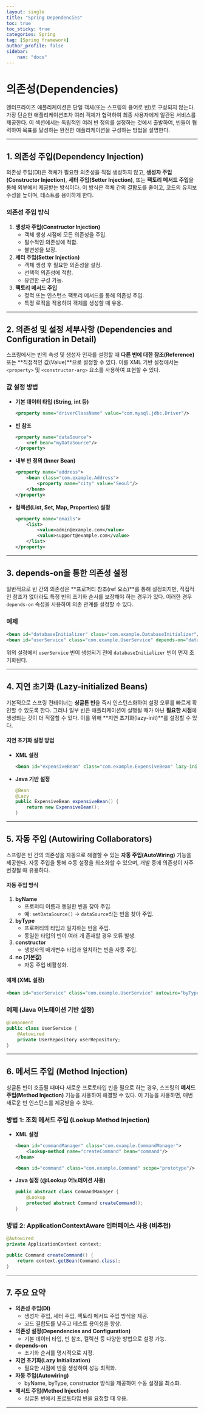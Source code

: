 ```yaml
---
layout: single
title: "Spring Dependencies"
toc: true
toc_sticky: true
categories: Spring
tag: [Spring framework]
author_profile: false
sidebar:
    nav: "docs"
---
```


# **의존성(Dependencies)**

엔터프라이즈 애플리케이션은 단일 객체(또는 스프링의 용어로 빈)로 구성되지 않는다.
가장 단순한 애플리케이션조차 여러 객체가 협력하여 최종 사용자에게 일관된 서비스를 제공한다.
이 섹션에서는 독립적인 여러 빈 정의를 설정하는 것에서 출발하여,
빈들이 협력하여 목표를 달성하는 완전한 애플리케이션을 구성하는 방법을 설명한다.

------

## **1. 의존성 주입(Dependency Injection)**

의존성 주입(DI)은 객체가 필요한 의존성을 직접 생성하지 않고,
**생성자 주입(Constructor Injection)**, **세터 주입(Setter Injection)**,
또는 **팩토리 메서드 주입**을 통해 외부에서 제공받는 방식이다.
이 방식은 객체 간의 결합도를 줄이고, 코드의 유지보수성을 높이며,
테스트를 용이하게 한다.

### **의존성 주입 방식**

1. **생성자 주입(Constructor Injection)**
   - 객체 생성 시점에 모든 의존성을 주입.
   - 필수적인 의존성에 적합.
   - 불변성을 보장.
2. **세터 주입(Setter Injection)**
   - 객체 생성 후 필요한 의존성을 설정.
   - 선택적 의존성에 적합.
   - 유연한 구성 가능.
3. **팩토리 메서드 주입**
   - 정적 또는 인스턴스 팩토리 메서드를 통해 의존성 주입.
   - 특정 로직을 적용하여 객체를 생성할 때 유용.

------

## **2. 의존성 및 설정 세부사항 (Dependencies and Configuration in Detail)**

스프링에서는 빈의 속성 및 생성자 인자를 설정할 때
**다른 빈에 대한 참조(Reference)** 또는 **직접적인 값(Value)**으로 설정할 수 있다.
이를 XML 기반 설정에서는 `<property>` 및 `<constructor-arg>` 요소를 사용하여 표현할 수 있다.

### **값 설정 방법**

- **기본 데이터 타입 (String, int 등)**

  ```xml
  <property name="driverClassName" value="com.mysql.jdbc.Driver"/>
  ```

- **빈 참조**

  ```xml
  <property name="dataSource">
      <ref bean="myDataSource"/>
  </property>
  ```

- **내부 빈 정의 (Inner Bean)**

  ```xml
  <property name="address">
      <bean class="com.example.Address">
          <property name="city" value="Seoul"/>
      </bean>
  </property>
  ```

- **컬렉션(List, Set, Map, Properties) 설정**

  ```xml
  <property name="emails">
      <list>
          <value>admin@example.com</value>
          <value>support@example.com</value>
      </list>
  </property>
  ```

------

## **3. depends-on을 통한 의존성 설정**

일반적으로 빈 간의 의존성은 **프로퍼티 참조(ref 요소)**를 통해 설정되지만,
직접적인 참조가 없더라도 특정 빈의 초기화 순서를 보장해야 하는 경우가 있다.
이러한 경우 `depends-on` 속성을 사용하여 의존 관계를 설정할 수 있다.

### **예제**

```xml
<bean id="databaseInitializer" class="com.example.DatabaseInitializer"/>
<bean id="userService" class="com.example.UserService" depends-on="databaseInitializer"/>
```

위의 설정에서 `userService` 빈이 생성되기 전에
`databaseInitializer` 빈이 먼저 초기화된다.

------

## **4. 지연 초기화 (Lazy-initialized Beans)**

기본적으로 스프링 컨테이너는 **싱글톤 빈**을 즉시 인스턴스화하여
설정 오류를 빠르게 확인할 수 있도록 한다.
그러나 일부 빈은 애플리케이션이 실행될 때가 아닌
**필요한 시점**에 생성되는 것이 더 적절할 수 있다.
이를 위해 **지연 초기화(lazy-init)**를 설정할 수 있다.

#### **지연 초기화 설정 방법**

- **XML 설정**

  ```xml
  <bean id="expensiveBean" class="com.example.ExpensiveBean" lazy-init="true"/>
  ```

- **Java 기반 설정**

  ```java
  @Bean
  @Lazy
  public ExpensiveBean expensiveBean() {
      return new ExpensiveBean();
  }
  ```

------

## **5. 자동 주입 (Autowiring Collaborators)**

스프링은 빈 간의 의존성을 자동으로 해결할 수 있는 **자동 주입(AutoWiring)** 기능을 제공한다.
자동 주입을 통해 수동 설정을 최소화할 수 있으며,
개발 중에 의존성이 자주 변경될 때 유용하다.

#### **자동 주입 방식**

1. **byName**
   - 프로퍼티 이름과 동일한 빈을 찾아 주입.
   - 예: `setDataSource()` → `dataSource`라는 빈을 찾아 주입.
2. **byType**
   - 프로퍼티의 타입과 일치하는 빈을 주입.
   - 동일한 타입의 빈이 여러 개 존재할 경우 오류 발생.
3. **constructor**
   - 생성자의 매개변수 타입과 일치하는 빈을 자동 주입.
4. **no (기본값)**
   - 자동 주입 비활성화.

#### **예제 (XML 설정)**

```xml
<bean id="userService" class="com.example.UserService" autowire="byType"/>
```

### **예제 (Java 어노테이션 기반 설정)**

```java
@Component
public class UserService {
    @Autowired
    private UserRepository userRepository;
}
```

------

## **6. 메서드 주입 (Method Injection)**

싱글톤 빈이 호출될 때마다 새로운 프로토타입 빈을 필요로 하는 경우,
스프링의 **메서드 주입(Method Injection)** 기능을 사용하여 해결할 수 있다.
이 기능을 사용하면, 매번 새로운 빈 인스턴스를 제공받을 수 있다.

### **방법 1: 조회 메서드 주입 (Lookup Method Injection)**

- **XML 설정**

  ```xml
  <bean id="commandManager" class="com.example.CommandManager">
      <lookup-method name="createCommand" bean="command"/>
  </bean>
  
  <bean id="command" class="com.example.Command" scope="prototype"/>
  ```

- **Java 설정 (@Lookup 어노테이션 사용)**

  ```java
  public abstract class CommandManager {
      @Lookup
      protected abstract Command createCommand();
  }
  ```

### **방법 2: ApplicationContextAware 인터페이스 사용 (비추천)**

```java
@Autowired
private ApplicationContext context;

public Command createCommand() {
    return context.getBean(Command.class);
}
```

------

## **7. 주요 요약**

- **의존성 주입(DI)**
  - 생성자 주입, 세터 주입, 팩토리 메서드 주입 방식을 제공.
  - 코드 결합도를 낮추고 테스트 용이성을 향상.
- **의존성 설정(Dependencies and Configuration)**
  - 기본 데이터 타입, 빈 참조, 컬렉션 등 다양한 방법으로 설정 가능.
- **depends-on**
  - 초기화 순서를 명시적으로 지정.
- **지연 초기화(Lazy Initialization)**
  - 필요한 시점에 빈을 생성하여 성능 최적화.
- **자동 주입(Autowiring)**
  - byName, byType, constructor 방식을 제공하여 수동 설정을 최소화.
- **메서드 주입(Method Injection)**
  - 싱글톤 빈에서 프로토타입 빈을 요청할 때 유용.

------

